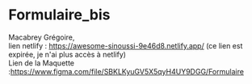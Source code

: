 # Formulaire_bis
Macabrey Grégoire,<br>
lien netlify : https://awesome-sinoussi-9e46d8.netlify.app/ (ce lien est expirée, je n'ai plus accès à netlify)<br>
Lien de la Maquette :https://www.figma.com/file/SBKLKyuGV5X5qyH4UY9DGG/Formulaire<br>
